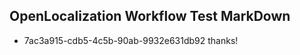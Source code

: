 ## OpenLocalization Workflow Test MarkDown

* 7ac3a915-cdb5-4c5b-90ab-9932e631db92 
thanks!



<!--HONumber=Feb16_HO3-->
